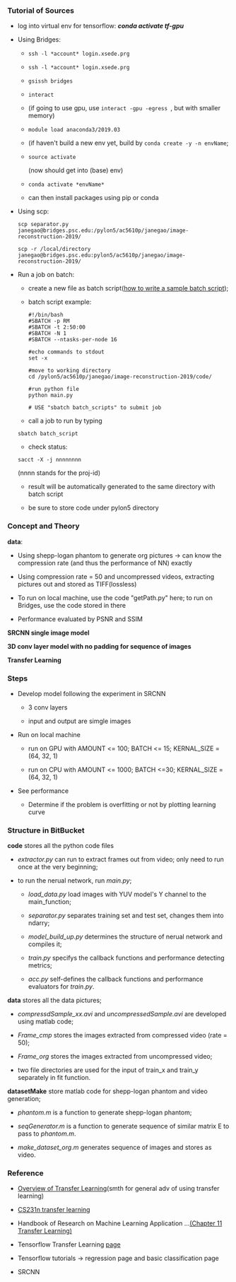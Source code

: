 ### Tutorial of Sources ###

* log into virtual env for tensorflow: *__conda activate tf-gpu__*

* Using Bridges:
  
  * ```
    ssh -l *account* login.xsede.prg
    ```

  * ```
    ssh -l *account* login.xsede.prg
    ```

  * ```
    gsissh bridges
    ```

  * ```
    interact
    ```

  * (if going to use gpu, use ```interact -gpu -egress ```, but with smaller memory)

  * ```
    module load anaconda3/2019.03
    ```

  * (if haven't build a new env yet, build by ``` conda create -y -n envName ```;

  * ```
    source activate
    ```
    (now should get into (base) env)

  * ```
    conda activate *envName*
    ```

  * can then install packages using pip or conda

* Using scp:

  ```
  scp separator.py janegao@bridges.psc.edu:/pylon5/ac5610p/janegao/image-reconstruction-2019/
  ```

  ```
  scp -r /local/directory janegao@bridges.psc.edu:pylon5/ac5610p/janegao/image-reconstruction-2019/
  ```

* Run a job on batch:

  * create a new file as batch script([how to write a sample batch script](https://www.psc.edu/bridges/user-guide/sample-batch-scripts));

  * batch script example:

		#!/bin/bash
		#SBATCH -p RM
		#SBATCH -t 2:50:00
		#SBATCH -N 1
		#SBATCH --ntasks-per-node 16

		#echo commands to stdout
		set -x

		#move to working directory
		cd /pylon5/ac5610p/janegao/image-reconstruction-2019/code/

		#run python file
		python main.py

		# USE "sbatch batch_scripts" to submit job

  * call a job to run by typing 
  ```
  sbatch batch_script
  ```

  * check status: 
  ```
  sacct -X -j nnnnnnnn
  ```
  (nnnn stands for the proj-id)

  * result will be automatically generated to the same directory with batch script

  * be sure to store code under pylon5 directory

### Concept and Theory ###

**data**:

* Using shepp-logan phantom to generate org pictures -> can know the compression rate (and thus the performance of NN) exactly

* Using compression rate = 50 and uncompressed videos, extracting pictures out and stored as TIFF(lossless)

* To run on local machine, use the code "getPath.py" here; to run on Bridges, use the code stored in there

* Performance evaluated by PSNR and SSIM

**SRCNN single image model**

**3D conv layer model with no padding for sequence of images**

**Transfer Learning**

### Steps ###

* Develop model following the experiment in SRCNN

  * 3 conv layers

  * input and output are simgle images

* Run on local machine

  * run on GPU with AMOUNT <= 100; BATCH <= 15; KERNAL_SIZE = (64, 32, 1)

  * run on CPU with AMOUNT <= 1000; BATCH <=30; KERNAL_SIZE = (64, 32, 1)

* See performance

  * Determine if the problem is overfitting or not by plotting learning curve

### Structure in BitBucket ###

**code** stores all the python code files

* *extractor.py* can run to extract frames out from video; only need to run once at the very beginning;

* to run the nerual network, run *main.py*;

  * *load_data.py* load images with YUV model's Y channel to the main_function;

  * *separator.py* separates training set and test set, changes them into ndarry;

  * *model_build_up.py* determines the structure of nerual network and compiles it;

  * *train.py* specifys the callback functions and performance detecting metrics;

  * *acc.py* self-defines the callback functions and performance evaluators for *train.py*.

**data** stores all the data pictures;

* *compressdSample_xx.avi* and *uncompressedSample.avi* are developed using matlab code;

* *Frame_cmp* stores the images extracted from compressed video (rate = 50);

* *Frame_org* stores the images extracted from uncompressed video;

* two file directories are used for the input of train_x and train_y separately in fit function.


**datasetMake** store matlab code for shepp-logan phantom and video generation;

* *phantom.m* is a function to generate shepp-logan phantom;

* *seqGenerator.m* is a function to generate sequence of similar matrix E to pass to *phantom.m*.

* *make_dataset_org.m* generates sequence of images and stores as video.

### Reference ###

* [Overview of Transfer Learning](https://machinelearningmastery.com/how-to-use-transfer-learning-when-developing-convolutional-neural-network-models/)(smth for general adv of using transfer learning)

* [CS231n transfer learning](http://cs231n.github.io/transfer-learning/)

* Handbook of Research on Machine Learning Application ...[(Chapter 11 Transfer Learning)](https://bitbucket.org/EDKLW/image-reconstruction-2019/src/master/doc/transferLearning.md)

* Tensorflow Transfer Learning [page](https://www.tensorflow.org/tutorials/images/transfer_learning)

* Tensorflow tutorials -> regression page and basic classification page

* SRCNN


